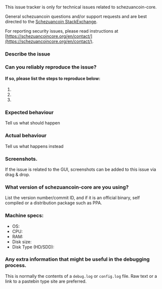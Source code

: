 <!--- Remove sections that do not apply -->

This issue tracker is only for technical issues related to schezuancoin-core.

General schezuancoin questions and/or support requests and are best directed to the [Schezuancoin StackExchange](https://schezuancoin.stackexchange.com).

For reporting security issues, please read instructions at [https://schezuancoincore.org/en/contact/](https://schezuancoincore.org/en/contact/).

### Describe the issue

### Can you reliably reproduce the issue?
#### If so, please list the steps to reproduce below:
1.
2.
3.

### Expected behaviour
Tell us what should happen

### Actual behaviour
Tell us what happens instead

### Screenshots.
If the issue is related to the GUI, screenshots can be added to this issue via drag & drop.

### What version of schezuancoin-core are you using?
List the version number/commit ID, and if it is an official binary, self compiled or a distribution package such as PPA.

### Machine specs:
- OS:
- CPU:
- RAM:
- Disk size:
- Disk Type (HD/SDD):

### Any extra information that might be useful in the debugging process.
This is normally the contents of a `debug.log` or `config.log` file. Raw text or a link to a pastebin type site are preferred.
